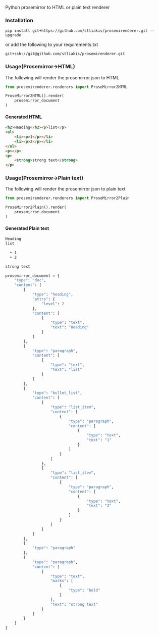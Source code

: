 Python prosemirror to HTML or plain text renderer

### Installation

`pip install git+https://github.com/stliakis/prosemirenderer.git --upgrade`

or add the following to your requirements.txt

`git+ssh://git@github.com/stliakis/prosemirenderer.git`

### Usage(Prosemirror->HTML)

The following will render the prosemirror json to HTML

```python
from prosemirenderer.renderers import ProseMirror2HTML

ProseMirror2HTML().render(
    prosemirror_document
)

```

#### Generated HTML

```html
<h2>Heading</h2><p>list</p>
<ul>
    <li><p>1</p></li>
    <li><p>2</p></li>
</ul>
<p></p>
<p>
    <strong>strong text</strong>
</p>
```

### Usage(Prosemirror->Plain text)

The following will render the prosemirror json to plain text

```python
from prosemirenderer.renderers import ProseMirror2Plain

ProseMirror2Plain().render(
    prosemirror_document
)

```

#### Generated Plain text

```html
Heading
list

  • 1
  • 2

strong text

```

```python
prosemirror_document = {
    "type": "doc",
    "content": [
        {
            "type": "heading",
            "attrs": {
                "level": 2
            },
            "content": [
                {
                    "type": "text",
                    "text": "Heading"
                }
            ]
        },
        {
            "type": "paragraph",
            "content": [
                {
                    "type": "text",
                    "text": "list"
                }
            ]
        },
        {
            "type": "bullet_list",
            "content": [
                {
                    "type": "list_item",
                    "content": [
                        {
                            "type": "paragraph",
                            "content": [
                                {
                                    "type": "text",
                                    "text": "1"
                                }
                            ]
                        }
                    ]
                },
                {
                    "type": "list_item",
                    "content": [
                        {
                            "type": "paragraph",
                            "content": [
                                {
                                    "type": "text",
                                    "text": "2"
                                }
                            ]
                        }
                    ]
                }
            ]
        },
        {
            "type": "paragraph"
        },
        {
            "type": "paragraph",
            "content": [
                {
                    "type": "text",
                    "marks": [
                        {
                            "type": "bold"
                        }
                    ],
                    "text": "strong text"
                }
            ]
        }
    ]
}

```
